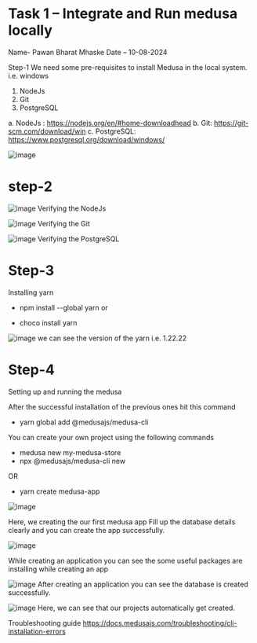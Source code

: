 # Task 1 – Integrate and Run medusa locally
Name- Pawan Bharat Mhaske
Date – 10-08-2024

Step-1
We need some pre-requisites to install Medusa in the local system. i.e. windows
1.	NodeJs
2.	Git
3.	PostgreSQL

a.	NodeJs : https://nodejs.org/en/#home-downloadhead
b.	Git:  https://git-scm.com/download/win
c.	PostgreSQL:  https://www.postgresql.org/download/windows/


![image](https://github.com/user-attachments/assets/702d486a-c05d-493a-8773-f0970e7077af)


# step-2
![image](https://github.com/user-attachments/assets/3d6a3e61-f5f2-4e8c-841e-a138308b6a9f)
Verifying the NodeJs 


![image](https://github.com/user-attachments/assets/459d692e-73bd-460b-89db-282c7bfb0af3)
Verifying the Git


![image](https://github.com/user-attachments/assets/38c5e90d-c0f8-4f41-861b-bb4ad2bbda15)
Verifying the PostgreSQL


# Step-3
Installing yarn 

- npm install --global yarn   or

- choco install yarn

![image](https://github.com/user-attachments/assets/b1c4a327-c4be-4a86-b47b-f925ef108442)
we can see the version of the yarn i.e. 1.22.22



# Step-4
Setting up and running the medusa

After the successful installation of the previous ones  hit this command

- yarn global add @medusajs/medusa-cli


You can create your own project using the following commands
-	medusa new my-medusa-store
-	npx @medusajs/medusa-cli new

OR

- 	yarn create medusa-app


![image](https://github.com/user-attachments/assets/e36a4a33-7c36-4c40-b2ad-fe185335357e)

Here, we creating the our first medusa app Fill up the database details clearly and you can create the app successfully.



![image](https://github.com/user-attachments/assets/d2e6044d-a6bf-4464-a378-26887cfb8a71)

While creating an application you can see the some useful packages are installing while creating an app



![image](https://github.com/user-attachments/assets/10988ba8-18d5-4144-83d3-a78d4ccd1669)
After creating an application you can see the database is created successfully.



![image](https://github.com/user-attachments/assets/7967c90f-47d5-4d47-b3e9-690ab65b7e13)
Here, we can see that our projects automatically get created.





Troubleshooting guide
https://docs.medusajs.com/troubleshooting/cli-installation-errors


